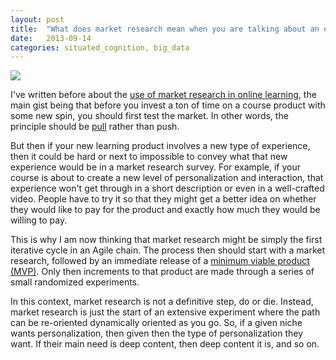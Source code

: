 ```yaml
---
layout: post
title:  "What does market research mean when you are talking about an experiential product?"
date:   2013-09-14
categories: situated_cognition, big_data
---
```


![](https://lh4.googleusercontent.com/-e2dhovtUWJs/UjCEh05PaSI/AAAAAAAA3w8/FWNUmy4hTNA/w480-h680-no/fr.png)


I've written before about the [use of market research in online learning](http://rpietro.github.io/situated_cognition,/big_data/2013/08/08/agile_online_courses/), the main gist being that before you invest a ton of time on a course product with some new spin, you should first test the market. In other words, the principle should be [pull](http://www.amazon.com/Power-Pull-Smartly-Things-ebook/dp/B0039KO9ZK/ref=tmm_kin_swatch_0?_encoding=UTF8&sr=8-1&qid=1378912778) rather than push.

But then if your new learning product involves a new type of experience, then it could be hard or next to impossible to convey what that new experience would be in a market research survey. For example, if your course is about to create a new level of personalization and interaction, that experience won't get through in a short description or even in a well-crafted video. People have to try it so that they might get a better idea on whether they would like to pay for the product and exactly how much they would be willing to pay.

This is why I am now thinking that market research might be simply the first iterative cycle in an Agile chain. The process then should start with a market research, followed by an immediate release of a [minimum viable product (MVP)](http://en.wikipedia.org/wiki/Minimum_viable_product). Only then increments to that product are made through a series of small randomized experiments. 

In this context, market research is not a definitive step, do or die. Instead, market research is just the start of an extensive experiment where the path can be re-oriented dynamically oriented as you go. So, if a given niche wants personalization, then given then the type of personalization they want. If their main need is deep content, then deep content it is, and so on.